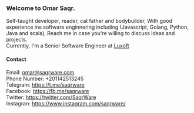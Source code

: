 ### Welcome to Omar Saqr.
Self-taught developer, reader, cat father and bodybuilder, With good experience ins software enginnering including (Javascript, Golang, Python, Java and scala), Reach me in case you're willing to discuss ideas and projects.  
Currently, I'm a Senior Software Engineer at [Luxoft](https://luxsoft.com)  


#### Contact 
Email: omar@saqrware.com  
Phone Number: +201142513245  
Telegram: https://t.me/saqrware  
Facebook: https://fb.me/saqrware  
Twitter: https://twitter.com/SaqrWare  
Instagran: https://www.instagram.com/saqrware/  
